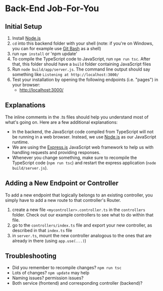 # Back-End Job-For-You

## Initial Setup
1. Install [Node.js](https://nodejs.org/en/)
1. `cd` into this backend folder with your shell (note: if you're on Windows, you can for example use [Git Bash](https://git-scm.com/download/win) as a shell)
1. run `npm install` or 'npm update' 
1. To compile the TypeScript code to JavaScript, run `npm run tsc`. After that, this folder should have a `build` folder containing  JavaScript files
1. Run `node build/app/server.js`. The command line output should say something like `Listening at http://localhost:3000/`
1. Test your installation by opening the following endpoints (i.e. "pages") in your browser:
    - [http://localhost:3000/](http://localhost:3000/)

## Explanations
The inline comments in the .ts files should help you understand most of what's going on. Here are a few additional explanations:
- In the backend, the JavaScript code compiled from TypeScript will not be running in a web browser. Instead, we use [Node.js](https://nodejs.org) as our JavaScript runtime.
- We are using the [Express.js](http://expressjs.com/de/) JavaScript web framework to help us with handling requests and providing responses. 
- Whenever you change something, make sure to recompile the TypeScript code (`npm run tsc`) and restart the express application (`node build/server.js`).

## Adding a New Endpoint or Controller
To add a new endpoint that logically belongs to an existing controller, you simply have to add a new route to that controller's Router. 

1. create a new file `<mycontroller>.controller.ts` in the `controllers` folder. Check out our example controllers to see what to do within that file.
1. go to the `controllers/index.ts` file and export your new controller, as described in that `index.ts` file
1. in `server.ts`, mount the new controller analogous to the ones that are already in there (using `app.use(...)`)

## Troubleshooting
- Did you remember to recompile changes? `npm run tsc`
- Lots of changes? `npm update` may help
- Naming issues? permission issues?
- Both service (frontend) and corresponding controller (backend)?
